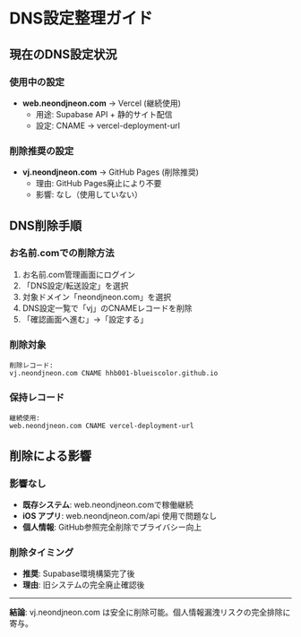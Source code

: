 # DNS設定整理ガイド

## 現在のDNS設定状況

### 使用中の設定
- **web.neondjneon.com** → Vercel (継続使用)
  - 用途: Supabase API + 静的サイト配信
  - 設定: CNAME → vercel-deployment-url

### 削除推奨の設定  
- **vj.neondjneon.com** → GitHub Pages (削除推奨)
  - 理由: GitHub Pages廃止により不要
  - 影響: なし（使用していない）

## DNS削除手順

### お名前.comでの削除方法
1. お名前.com管理画面にログイン
2. 「DNS設定/転送設定」を選択
3. 対象ドメイン「neondjneon.com」を選択
4. DNS設定一覧で「vj」のCNAMEレコードを削除
5. 「確認画面へ進む」→「設定する」

### 削除対象
```
削除レコード:
vj.neondjneon.com CNAME hhb001-blueiscolor.github.io
```

### 保持レコード
```
継続使用:
web.neondjneon.com CNAME vercel-deployment-url
```

## 削除による影響

### 影響なし
- **既存システム**: web.neondjneon.comで稼働継続
- **iOS アプリ**: web.neondjneon.com/api 使用で問題なし
- **個人情報**: GitHub参照完全削除でプライバシー向上

### 削除タイミング
- **推奨**: Supabase環境構築完了後
- **理由**: 旧システムの完全廃止確認後

---

**結論**: vj.neondjneon.com は安全に削除可能。個人情報漏洩リスクの完全排除に寄与。